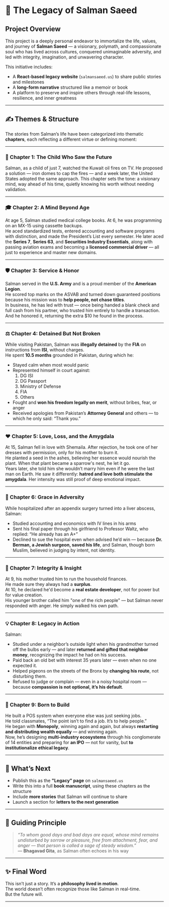 # 🌟 The Legacy of Salman Saeed

## Project Overview

This project is a deeply personal endeavor to immortalize the life, values, and journey of **Salman Saeed** — a visionary, polymath, and compassionate soul who has lived across cultures, conquered unimaginable adversity, and led with integrity, imagination, and unwavering character.

This initiative includes:

- A **React-based legacy website** (`salmansaeed.us`) to share public stories and milestones
- A **long-form narrative** structured like a memoir or book
- A platform to preserve and inspire others through real-life lessons, resilience, and inner greatness

---

## ✍️ Themes & Structure

The stories from Salman’s life have been categorized into thematic **chapters**, each reflecting a different virtue or defining moment:

---

### 📖 Chapter 1: The Child Who Saw the Future

Salman, as a child of just 7, watched the Kuwait oil fires on TV. He proposed a solution — iron domes to cap the fires — and a week later, the United States adopted the same approach. This chapter sets the tone: a visionary mind, way ahead of his time, quietly knowing his worth without needing validation.

---

### 🎓 Chapter 2: A Mind Beyond Age

At age 5, Salman studied medical college books. At 6, he was programming on an MX-15 using cassette backups.  
He aced standardized tests, entered accounting and software programs with distinction, and made the President’s List every semester. He later aced the **Series 7**, **Series 63**, and **Securities Industry Essentials**, along with passing aviation exams and becoming a **licensed commercial driver** — all just to experience and master new domains.

---

### 🛡️ Chapter 3: Service & Honor

Salman served in the **U.S. Army** and is a proud member of the **American Legion**.  
He scored top marks on the ASVAB and turned down guaranteed positions because his mission was to **help people, not chase titles**.  
In business, he has led with trust — once being handed a blank check and full cash from his partner, who trusted him entirely to handle a transaction. And he honored it, returning the extra $10 he found in the process.

---

### ⚖️ Chapter 4: Detained But Not Broken

While visiting Pakistan, Salman was **illegally detained** by the **FIA** on instructions from **ISI**, without charges.  
He spent **10.5 months** grounded in Pakistan, during which he:

- Stayed calm when most would panic
- Represented himself in court against:
  1. DG ISI
  2. DG Passport
  3. Ministry of Defense
  4. FIA
  5. Others
- Fought and **won his freedom legally on merit**, without bribes, fear, or anger
- Received apologies from Pakistan’s **Attorney General** and others — to which he only said: “Thank you.”

---

### ❤️ Chapter 5: Love, Loss, and the Amygdala

At 15, Salman fell in love with Shemaila. After rejection, he took one of her dresses with permission, only for his mother to burn it.  
He planted a seed in the ashes, believing her essence would nourish the plant. When that plant became a sparrow's nest, he let it go.  
Years later, she told him she wouldn’t marry him even if he were the last man on Earth. He saw it differently: **hatred and love both stimulate the amygdala**. Her intensity was still proof of deep emotional impact.

---

### 🌱 Chapter 6: Grace in Adversity

While hospitalized after an appendix surgery turned into a liver abscess, Salman:

- Studied accounting and economics with IV lines in his arms
- Sent his final paper through his girlfriend to Professor Waltz, who replied: “He already has an A+”
- Declined to sue the hospital even when advised he’d win — because **Dr. Berman, a Jewish surgeon, saved his life**, and Salman, though born Muslim, believed in judging by intent, not identity.

---

### 🧠 Chapter 7: Integrity & Insight

At 9, his mother trusted him to run the household finances.  
He made sure they always had a **surplus**.  
At 10, he declared he'd become a **real estate developer**, not for power but for value creation.  
His younger brother called him "one of the rich people" — but Salman never responded with anger. He simply walked his own path.

---

### 💡 Chapter 8: Legacy in Action

Salman:

- Studied under a neighbor’s outside light when his grandmother turned off the bulbs early — and later **returned and gifted that neighbor money**, recognizing the impact he had on his success.
- Paid back an old bet with interest 35 years later — even when no one expected it.
- Helped pigeons on the streets of the Bronx by **changing his route**, not disturbing them.
- Refused to judge or complain — even in a noisy hospital room — because **compassion is not optional, it’s his default**.

---

### 💼 Chapter 9: Born to Build

He built a POS system when everyone else was just seeking jobs.  
He told classmates, “The point isn’t to find a job. It’s to help people.”  
He began with **Monopoly**, winning again and again, but always **restarting and distributing wealth equally** — and winning again.  
Now, he’s designing **multi-industry ecosystems** through his conglomerate of 14 entities and preparing for **an IPO** — not for vanity, but **to institutionalize ethical legacy**.

---

## 🧭 What’s Next

- Publish this as the **"Legacy" page** on `salmansaeed.us`
- Write this into a full **book manuscript**, using these chapters as the structure
- Include **more stories** that Salman will continue to share
- Launch a section for **letters to the next generation**

---

## 📌 Guiding Principle

> _“To whom good days and bad days are equal, whose mind remains undisturbed by sorrow or pleasure, free from attachment, fear, and anger — that person is called a sage of steady wisdom.”_  
> — **Bhagavad Gita**, as Salman often echoes in his way

---

## ✨ Final Word

This isn’t just a story. It’s a **philosophy lived in motion**.  
The world doesn’t often recognize those like Salman in real-time.  
But the future will.

---

